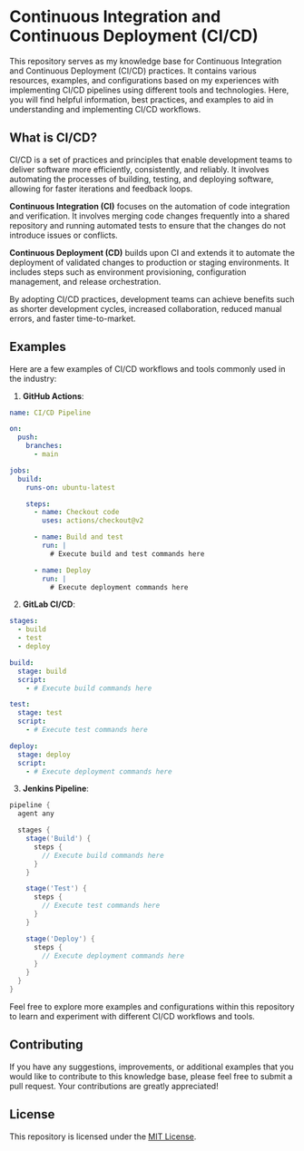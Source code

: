 # Continuous Integration and Continuous Deployment (CI/CD)

This repository serves as my knowledge base for Continuous Integration and Continuous Deployment (CI/CD) practices. It contains various resources, examples, and configurations based on my experiences with implementing CI/CD pipelines using different tools and technologies. Here, you will find helpful information, best practices, and examples to aid in understanding and implementing CI/CD workflows.

## What is CI/CD?

CI/CD is a set of practices and principles that enable development teams to deliver software more efficiently, consistently, and reliably. It involves automating the processes of building, testing, and deploying software, allowing for faster iterations and feedback loops.

**Continuous Integration (CI)** focuses on the automation of code integration and verification. It involves merging code changes frequently into a shared repository and running automated tests to ensure that the changes do not introduce issues or conflicts.

**Continuous Deployment (CD)** builds upon CI and extends it to automate the deployment of validated changes to production or staging environments. It includes steps such as environment provisioning, configuration management, and release orchestration.

By adopting CI/CD practices, development teams can achieve benefits such as shorter development cycles, increased collaboration, reduced manual errors, and faster time-to-market.

## Examples

Here are a few examples of CI/CD workflows and tools commonly used in the industry:

1. **GitHub Actions**:

```yaml
name: CI/CD Pipeline

on:
  push:
    branches:
      - main

jobs:
  build:
    runs-on: ubuntu-latest

    steps:
      - name: Checkout code
        uses: actions/checkout@v2

      - name: Build and test
        run: |
          # Execute build and test commands here

      - name: Deploy
        run: |
          # Execute deployment commands here
```

2. **GitLab CI/CD**:

```yaml
stages:
  - build
  - test
  - deploy

build:
  stage: build
  script:
    - # Execute build commands here

test:
  stage: test
  script:
    - # Execute test commands here

deploy:
  stage: deploy
  script:
    - # Execute deployment commands here
```

3. **Jenkins Pipeline**:

```groovy
pipeline {
  agent any

  stages {
    stage('Build') {
      steps {
        // Execute build commands here
      }
    }

    stage('Test') {
      steps {
        // Execute test commands here
      }
    }

    stage('Deploy') {
      steps {
        // Execute deployment commands here
      }
    }
  }
}
```

Feel free to explore more examples and configurations within this repository to learn and experiment with different CI/CD workflows and tools.

## Contributing

If you have any suggestions, improvements, or additional examples that you would like to contribute to this knowledge base, please feel free to submit a pull request. Your contributions are greatly appreciated!

## License

This repository is licensed under the [MIT License](LICENSE).
